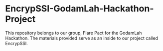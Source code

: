 # EncrypSSI-GodamLah-Hackathon-Project
This repository belongs to our group, Flare Pact for the GodamLah Hackathon. The materials provided serve as an inside to our project called EncrypSSI.
